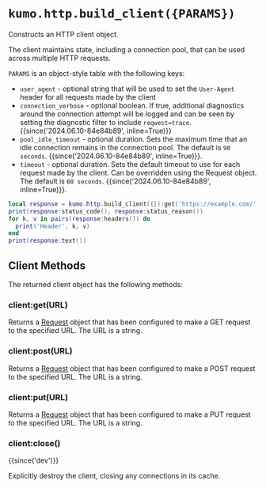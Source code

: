 # `kumo.http.build_client({PARAMS})`

Constructs an HTTP client object.

The client maintains state, including a connection pool, that can be used
across multiple HTTP requests.

`PARAMS` is an object-style table with the following keys:

* `user_agent` - optional string that will be used to set the `User-Agent` header
  for all requests made by the client
* `connection_verbose` - optional boolean. If true, additional diagnostics
  around the connection attempt will be logged and can be seen by setting the
  diagnostic filter to include `reqwest=trace`. {{since('2024.06.10-84e84b89', inline=True)}}
* `pool_idle_timeout` - optional duration. Sets the maximum time that an idle
  connection remains in the connection pool. The default is `90 seconds`.
  {{since('2024.06.10-84e84b89', inline=True)}}.
* `timeout` - optional duration. Sets the default timeout to use for each
  request made by the client. Can be overridden using the Request object.
  The default is `60 seconds`. {{since('2024.06.10-84e84b89', inline=True)}}.

```lua
local response = kumo.http.build_client({}):get('https://example.com/'):send()
print(response:status_code(), response:status_reason())
for k, v in pairs(response:headers()) do
  print('Header', k, v)
end
print(response:text())
```

## Client Methods

The returned client object has the following methods:

### client:get(URL)

Returns a [Request](Request.md) object that has been configured to make a GET
request to the specified URL.  The URL is a string.

### client:post(URL)

Returns a [Request](Request.md) object that has been configured to make a POST
request to the specified URL.  The URL is a string.

### client:put(URL)

Returns a [Request](Request.md) object that has been configured to make a PUT
request to the specified URL.  The URL is a string.

### client:close()

{{since('dev')}}

Explicitly destroy the client, closing any connections in its cache.
